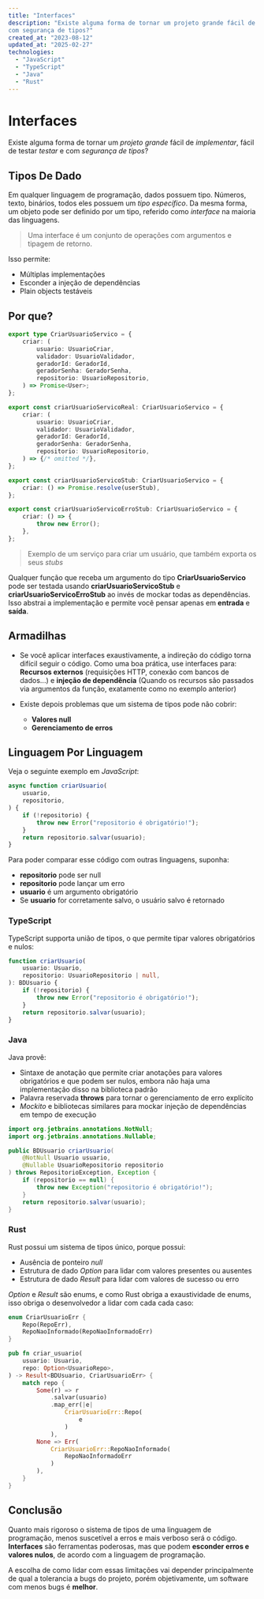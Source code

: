 ```yaml
---
title: "Interfaces"
description: "Existe alguma forma de tornar um projeto grande fácil de implementar, fácil de testar testar e
com segurança de tipos?"
created_at: "2023-08-12"
updated_at: "2025-02-27"
technologies:
  - "JavaScript"
  - "TypeScript"
  - "Java"
  - "Rust"
---
```


# Interfaces

Existe alguma forma de tornar um _projeto grande_ fácil de _implementar_, fácil de testar _testar_ e
com _segurança de tipos_?

## Tipos De Dado

Em qualquer linguagem de programação, dados possuem tipo. Números, texto, binários, todos eles
possuem um _tipo específico_. Da mesma forma, um objeto pode ser definido por um tipo, referido como
_interface_ na maioria das linguagens.

> Uma interface é um conjunto de operações com argumentos e tipagem de retorno.

Isso permite:

- Múltiplas implementações
- Esconder a injeção de dependências
- Plain objects testáveis

## Por que?

```ts
export type CriarUsuarioServico = {
    criar: (
        usuario: UsuarioCriar,
        validador: UsuarioValidador,
        geradorId: GeradorId,
        geradorSenha: GeradorSenha,
        repositorio: UsuarioRepositorio,
    ) => Promise<User>;
};

export const criarUsuarioServicoReal: CriarUsuarioServico = {
    criar: (
        usuario: UsuarioCriar,
        validador: UsuarioValidador,
        geradorId: GeradorId,
        geradorSenha: GeradorSenha,
        repositorio: UsuarioRepositorio,
    ) => {/* omitted */},
};

export const criarUsuarioServicoStub: CriarUsuarioServico = {
    criar: () => Promise.resolve(userStub),
};

export const criarUsuarioServicoErroStub: CriarUsuarioServico = {
    criar: () => {
        throw new Error();
    },
};
```

> Exemplo de um serviço para criar um usuário, que também exporta os seus _stubs_

Qualquer função que receba um argumento do tipo **CriarUsuarioServico** pode ser testada usando
**criarUsuarioServicoStub** e **criarUsuarioServicoErroStub** ao invés de mockar todas as
dependências. Isso abstrai a implementação e permite você pensar apenas em **entrada** e **saída**.

## Armadilhas

- Se você aplicar interfaces exaustivamente, a indireção do código torna difícil seguir o código.
  Como uma boa prática, use interfaces para: **Recursos externos** (requisições HTTP, conexão com
  bancos de dados...) e **injeção de dependência** (Quando os recursos são passados via argumentos
  da função, exatamente como no exemplo anterior)

- Existe depois problemas que um sistema de tipos pode não cobrir:

  - **Valores null**
  - **Gerenciamento de erros**

## Linguagem Por Linguagem

Veja o seguinte exemplo em _JavaScript_:

```js
async function criarUsuario(
    usuario,
    repositorio,
) {
    if (!repositorio) {
        throw new Error("repositorio é obrigatório!");
    }
    return repositorio.salvar(usuario);
}
```

Para poder comparar esse código com outras linguagens, suponha:

- **repositorio** pode ser null
- **repositorio** pode lançar um erro
- **usuario** é um argumento obrigatório
- Se **usuario** for corretamente salvo, o usuário salvo é retornado

### TypeScript

TypeScript supporta união de tipos, o que permite tipar valores obrigatórios e nulos:

```ts
function criarUsuario(
    usuario: Usuario,
    repositorio: UsuarioRepositorio | null,
): BDUsuario {
    if (!repositorio) {
        throw new Error("repositorio é obrigatório!");
    }
    return repositorio.salvar(usuario);
}
```

### Java

Java provê:

- Sintaxe de anotação que permite criar anotações para valores obrigatórios e que podem ser nulos,
  embora não haja uma implementação disso na biblioteca padrão
- Palavra reservada **throws** para tornar o gerenciamento de erro explícito
- _Mockito_ e bibliotecas similares para mockar injeção de dependências em tempo de execução

```java
import org.jetbrains.annotations.NotNull;
import org.jetbrains.annotations.Nullable;

public BDUsuario criarUsuario(
    @NotNull Usuario usuario,
    @Nullable UsuarioRepositorio repositorio
) throws RepositorioException, Exception {
    if (repositorio == null) {
        throw new Exception("repositorio é obrigatório!");
    }
    return repositorio.salvar(usuario);
}
```

### Rust

Rust possui um sistema de tipos único, porque possui:

- Ausência de ponteiro _null_
- Estrutura de dado _Option_ para lidar com valores presentes ou ausentes
- Estrutura de dado _Result_ para lidar com valores de sucesso ou erro

_Option_ e _Result_ são enums, e como Rust obriga a exaustividade de enums, isso obriga o
desenvolvedor a lidar com cada cada caso:

```rust
enum CriarUsuarioErr {
    Repo(RepoErr),
    RepoNaoInformado(RepoNaoInformadoErr)
}

pub fn criar_usuario(
    usuario: Usuario,
    repo: Option<UsuarioRepo>,
) -> Result<BDUsuario, CriarUsuarioErr> {
    match repo {
        Some(r) => r
            .salvar(usuario)
            .map_err(|e|
                CriarUsuarioErr::Repo(
                    e
                )
            ),
        None => Err(
            CriarUsuarioErr::RepoNaoInformado(
                RepoNaoInformadoErr
            )
        ),
    }
}
```

## Conclusão

Quanto mais rigoroso o sistema de tipos de uma linguagem de programação, menos suscetível a erros e
mais verboso será o código. **Interfaces** são ferramentas poderosas, mas que podem **esconder erros
e valores nulos**, de acordo com a linguagem de programação.

A escolha de como lidar com essas limitações vai depender principalmente de qual a tolerancia a bugs
do projeto, porém objetivamente, um software com menos bugs é **melhor**.
